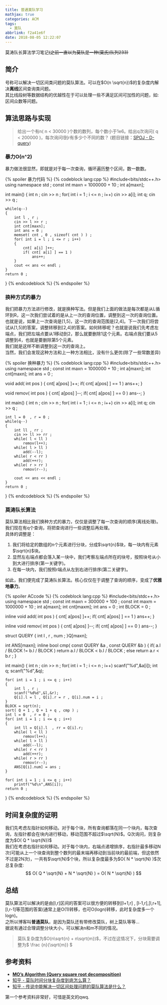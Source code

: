 ```yaml
---
title: 普通莫队学习
mathjax: true
categories: ACM
tags:
  - 莫队
abbrlink: f2a41e6f
date: 2018-08-05 12:22:07
---
```


莫涛队长算法学习笔记~~(之前一直以为莫队是一种(莫氏)队列233)~~
<!--more-->


## 简介

  号称可以解决一切区间类问题的莫队算法。可以在$O(n \sqrt{n})$的复杂度内解决**离线**区间查询类问题。  
  其比线段树等数据结构的优越性在于可以处理一些不满足区间可加性的问题，如:区间众数等问题。


## 算法思路与实现

> 给出一个有n( n < 30000 )个数的数列，每个数小于1e6。给出q次询问( q < 200000 )，每次询问l到r有多少个不同的数？
(题目链接：[SPOJ - D-query](https://www.spoj.com/problems/DQUERY/))

### 暴力O(n^2)
  暴力做法很显然，即就是对于每一次查询，循环遍历整个区间，数一数数。

{% spoiler 暴力代码 %}
{% codeblock lang:cpp %}
#include<bits/stdc++.h>
using namespace std ;
const int maxn = 1000000 + 10 ;
int a[maxn];
 
int main()
{
	int n ;
	cin >> n ;
	for( int i = 1 ; i <= n ; i++)
		cin >> a[i];
	int q;
	cin >> q ;
 
	while(q--)
	{
		int l , r ;
		cin >> l >> r ;
		int cnt[maxn];
		int ans = 0 ; 
		memset( cnt , 0 , sizeof( cnt ) ) ; 
		for( int i = l ; i <= r ; i++)
		{
			cnt[ a[i] ]++;
			if( cnt[ a[i] ] == 1 )
				ans++;
		}
		cout << ans << endl ;
	}
	return 0 ;
}
{% endcodeblock %}
{% endspoiler %}


### 换种方式的暴力
  我们把暴力方法进行修改，就是换种写法。但是我们上面的做法是每次都是从L循环到R，这一次我们尝试着的是从上一次的查询位置，调整到这一次的查询位置。  
  也就是说，如果上一次查询是[1,5]，这一次的查询范围是[2,4]。下一次我们将尝试从[1,5]的答案，调整转移到[2,4]的答案。如何转移呢？也就是说我们先考虑左端点，我们把左端点要从1移动到2，那么就要删除1这个元素。右端点我们要从5调整到4，也就是要删除第5个元素。  
  我们就是这样不断调整到这一次的查询上。  
  当然，我们会发现这种方法和上一种方法相比，没有什么更优(除了一些常数差异)

{% spoiler 换种暴力 %}
{% codeblock lang:cpp %}
#include<bits/stdc++.h>
using namespace std ;
const int maxn = 1000000 + 10 ;
int a[maxn];
int cnt[maxn];
int ans = 0 ; 
 
void add( int pos ) 
{
	cnt[ a[pos] ]++;
	if( cnt[ a[pos] ] == 1 )
		ans++;
}
 
void remov( int pos )
{
	cnt[ a[pos] ]--;
	if( cnt[ a[pos] ] == 0 )
		ans--;
}
 
 
int main()
{
	int n ;
	cin >> n ;
	for( int i = 1 ; i <= n ; i++)
		cin >> a[i];
	int q;
	cin >> q ;
 
	int l = 0  , r = 0 ; 
	while(q--)
	{
		int ll , rr ;
		cin >> ll >> rr ;
		while( l < ll )
			remov(l++);
		while( l > ll )
			add(--l);
		while( r < rr )
			add(++r);
		while( r > rr )
			remov(r--);
 
		cout << ans << endl ;
	}
	return 0 ;
}
{% endcodeblock %}
{% endspoiler %}
 
### 莫涛队长算法

   莫队算法相比我们换种方式的暴力，仅仅是调整了每一次查询的顺序(离线处理)。我们现在有q个查询，将把查询进行一些调整后再处理。  
   具体的调整是：

   1. 我们将给定的数组的n个元素进行分块，分成$\sqrt{n}$块，每一块内有元素$\sqrt{n}$块。  
   2. 显然左右端点都会落入某一块中，我们考察左端点所在的块号，按照块号从小到大进行排序(第一关键字)。  
   3. 在每一块内，我们按照r端点从左到右进行排序(第二关键字)。  

   如此，我们便完成了莫涛队长算法。核心仅仅在于调整了查询的顺序，变成了**优雅地暴力**。

{% spoiler ACcode %}
{% codeblock lang:cpp %}
#include<bits/stdc++.h>
using namespace std ;
const int maxn = 300000 + 100 ;
const int maxm = 1000000 + 10 ;
int a[maxn];
int cnt[maxm];
int ans = 0 ; 
int BLOCK = 0 ;
 
inline void add( int pos ) 
{
	cnt[ a[pos] ]++;
	if( cnt[ a[pos] ] == 1 )
		ans++;
}
 
inline void remov( int pos )
{
	cnt[ a[pos] ]--;
	if( cnt[ a[pos] ] == 0 )
		ans--;
}
 
struct QUERY
{
	int l , r , num ;
}Q[maxn];
 
int ANS[maxn];
inline bool cmp( const QUERY &a , const QUERY &b )
{
	if( a.l / BLOCK != b.l / BLOCK )
		return a.l / BLOCK < b.l / BLOCK ;
	else
		return a.r < b.r ;
}
 
int main()
{
	int n ;
	cin >> n ;
	for( int i = 1 ; i <= n ; i++)
		scanf("%d",&a[i]);
	int q;
	scanf("%d",&q);
 
	for( int i = 1 ; i <= q ; i++)
	{
		int l , r ;
		scanf("%d%d",&l,&r);
		Q[i].l = l , Q[i].r = r , Q[i].num = i ;
	}
	BLOCK = sqrt(n);
	sort( Q + 1 , Q + 1 + q , cmp ) ;
	int l = 0  , r = 0 ; 
	for( int i = 1 ; i <= q ; i++)
	{
		int ll = Q[i].l  , rr = Q[i].r;
		while( l < ll )
			remov(l++);
		while( l > ll )
			add(--l);
		while( r < rr )
			add(++r);
		while( r > rr )
			remov(r--);
		ANS[Q[i].num] = ans ; 
	}
 
	for( int i = 1 ; i <= q ; i++)
		printf("%d\n",ANS[i]);
	return 0 ;
}
{% endcodeblock %}
{% endspoiler %}


## 时间复杂度的证明

  我们先考虑左指针如何移动。对于每个块，所有查询都落在同一个块内，每次查询，左指针都会在块内进行移动，移动范围不超过$\sqrt{N}$。Q次询问，则复杂度为$O( Q * \sqrt{N})$  
  我们在考虑右指针如何移动。对于每个块内，右端点递增排序，右指针最多移动N次(可能从上一个块查询到整个数列的最末端再移动到当前块的最前端，但这依然不过是2N次)，一共有$\sqrt{N}$个块，所以复杂度最多为$O( N * \sqrt{N} )$次  
  总复杂度: $$ O( Q * \sqrt{N} + N * \sqrt{N} ) = O( N * \sqrt{N} ) $$


## 总结

 莫队算法可以解决的是由[l,r]区间的答案可以很方便的转移到[l+1,r] , [l-1,r],[l,r+1],[l,r-1]等范围的答案(通常上是O(1)转移，也可O(logn)转移，此时复杂度多一个logn)。  
 之所以博客叫**普通莫队**，是因为莫队还有带修改莫队，树上莫队等等...  
 据说有通过合理调整分块大小，可以解决n和m不同的情况。
 > 莫队复杂度为$O(n\sqrt{n} + n\sqrt{m})$，不过在这情况下，分块需要调整为$ \frac {n}{\sqrt{m}} $





## 参考资料
- [**MO’s Algorithm (Query square root decomposition)**](https://blog.anudeep2011.com/mos-algorithm/)
- [知乎 - 莫队时间分块复杂度到底怎么算？](https://www.zhihu.com/question/46970582)
- [知乎 - 传说中能解决一切区间处理问题的莫队算法是什么？](https://www.zhihu.com/question/27316467)

第一个参考资料非常好，可惜是英文的qwq.
